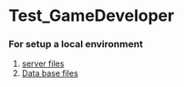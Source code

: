# Test_GameDeveloper

### For setup a local environment 
 1. [server files](https://github.com/xurui127/Test_GameDeveloper/tree/main/forgottenserver-1.4-%20release)
 2. [Data base files](https://github.com/xurui127/Test_GameDeveloper/tree/main/UniServerZ/www)